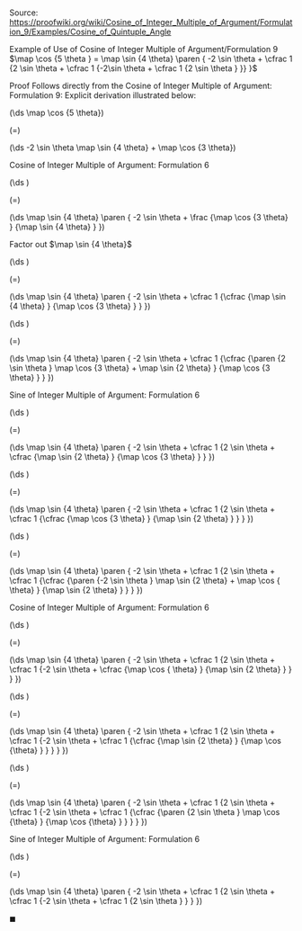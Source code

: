 # 

Source: https://proofwiki.org/wiki/Cosine_of_Integer_Multiple_of_Argument/Formulation_9/Examples/Cosine_of_Quintuple_Angle

Example of Use of Cosine of Integer Multiple of Argument/Formulation 9
$\map \cos {5 \theta } = \map \sin {4 \theta} \paren { -2 \sin \theta + \cfrac 1 {2 \sin \theta + \cfrac 1 {-2\sin \theta + \cfrac 1 {2 \sin \theta } }} }$


Proof
Follows directly from the Cosine of Integer Multiple of Argument: Formulation 9:
Explicit derivation illustrated below:














\(\ds \map \cos {5 \theta}\)

\(=\)







\(\ds -2 \sin \theta \map \sin {4 \theta}  + \map \cos {3 \theta}\)





Cosine of Integer Multiple of Argument: Formulation 6














\(\ds \)

\(=\)







\(\ds \map \sin {4 \theta} \paren { -2 \sin \theta  + \frac {\map \cos {3 \theta} } {\map \sin {4 \theta} } }\)





Factor out $\map \sin {4 \theta}$














\(\ds \)

\(=\)







\(\ds \map \sin {4 \theta} \paren { -2 \sin \theta + \cfrac 1 {\cfrac {\map \sin {4 \theta} } {\map \cos {3 \theta} } } }\)




















\(\ds \)

\(=\)







\(\ds \map \sin {4 \theta} \paren { -2 \sin \theta + \cfrac 1 {\cfrac {\paren {2 \sin \theta } \map \cos {3 \theta}  + \map \sin {2 \theta}  } {\map \cos {3 \theta} } } }\)





Sine of Integer Multiple of Argument: Formulation 6














\(\ds \)

\(=\)







\(\ds \map \sin {4 \theta} \paren { -2 \sin \theta + \cfrac 1 {2 \sin \theta + \cfrac {\map \sin {2 \theta} } {\map \cos {3 \theta} } } }\)




















\(\ds \)

\(=\)







\(\ds \map \sin {4 \theta} \paren { -2 \sin \theta + \cfrac 1 {2 \sin \theta + \cfrac 1 {\cfrac {\map \cos {3 \theta} } {\map \sin {2 \theta} } } } }\)




















\(\ds \)

\(=\)







\(\ds \map \sin {4 \theta} \paren { -2 \sin \theta + \cfrac 1 {2 \sin \theta + \cfrac 1 {\cfrac {\paren {-2 \sin \theta } \map \sin {2 \theta}  + \map \cos { \theta}  } {\map \sin {2 \theta} } } } }\)





Cosine of Integer Multiple of Argument: Formulation 6














\(\ds \)

\(=\)







\(\ds \map \sin {4 \theta} \paren { -2 \sin \theta + \cfrac 1 {2 \sin \theta + \cfrac 1 {-2 \sin \theta + \cfrac {\map \cos { \theta}  } {\map \sin {2 \theta} } } } }\)




















\(\ds \)

\(=\)







\(\ds \map \sin {4 \theta} \paren { -2 \sin \theta + \cfrac 1 {2 \sin \theta + \cfrac 1 {-2 \sin \theta + \cfrac 1 {\cfrac {\map \sin {2 \theta} } {\map \cos {\theta} } } } } }\)




















\(\ds \)

\(=\)







\(\ds \map \sin {4 \theta} \paren { -2 \sin \theta + \cfrac 1 {2 \sin \theta + \cfrac 1 {-2 \sin \theta + \cfrac 1 {\cfrac {\paren {2 \sin \theta } \map \cos {\theta} } {\map \cos {\theta} } } } } }\)





Sine of Integer Multiple of Argument: Formulation 6














\(\ds \)

\(=\)







\(\ds \map \sin {4 \theta} \paren { -2 \sin \theta + \cfrac 1 {2 \sin \theta + \cfrac 1 {-2 \sin \theta + \cfrac 1 {2 \sin \theta } } } }\)









$\blacksquare$





